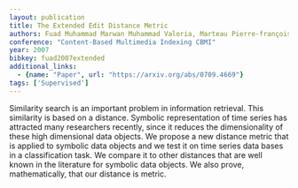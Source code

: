```yaml
---
layout: publication
title: The Extended Edit Distance Metric
authors: Fuad Muhammad Marwan Muhammad Valoria, Marteau Pierre-françois Valoria
conference: "Content-Based Multimedia Indexing CBMI"
year: 2007
bibkey: fuad2007extended
additional_links:
  - {name: "Paper", url: "https://arxiv.org/abs/0709.4669"}
tags: ['Supervised']
---
```

Similarity search is an important problem in information retrieval. This
similarity is based on a distance. Symbolic representation of time series has
attracted many researchers recently, since it reduces the dimensionality of
these high dimensional data objects. We propose a new distance metric that is
applied to symbolic data objects and we test it on time series data bases in a
classification task. We compare it to other distances that are well known in
the literature for symbolic data objects. We also prove, mathematically, that
our distance is metric.
